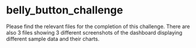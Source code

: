# belly_button_challenge

Please find the relevant files for the completion of this challenge.  There are also 3 files showing 3 different screenshots of the dashboard displaying different sample data and their charts.

